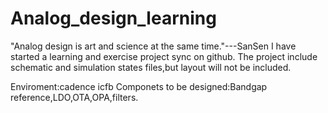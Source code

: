 # Analog_design_learning
"Analog design is art and science at the same time."---SanSen
I have started a learning and exercise project sync on github.
The project include schematic and simulation states files,but layout will not be included.

Enviroment:cadence icfb
Componets to be designed:Bandgap reference,LDO,OTA,OPA,filters.

